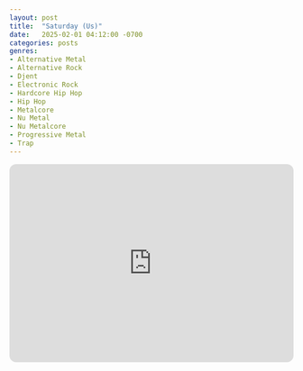 ```yaml
---
layout: post
title:  "Saturday (Us)"
date:   2025-02-01 04:12:00 -0700
categories: posts
genres:
- Alternative Metal
- Alternative Rock
- Djent
- Electronic Rock
- Hardcore Hip Hop
- Hip Hop
- Metalcore
- Nu Metal
- Nu Metalcore
- Progressive Metal
- Trap
---
```

<iframe style="border-radius:12px" src="https://open.spotify.com/embed/playlist/1fY0HzNpFeeeCqqiW5fGTL?utm_source=generator" width="100%" height="352" frameBorder="0" allowfullscreen="" allow="autoplay; clipboard-write; encrypted-media; fullscreen; picture-in-picture" loading="lazy"></iframe>